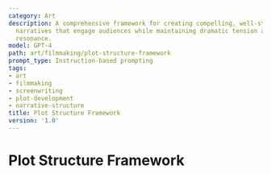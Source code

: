 ```yaml
---
category: Art
description: A comprehensive framework for creating compelling, well-structured film
  narratives that engage audiences while maintaining dramatic tension and thematic
  resonance.
model: GPT-4
path: art/filmmaking/plot-structure-framework
prompt_type: Instruction-based prompting
tags:
- art
- filmmaking
- screenwriting
- plot-development
- narrative-structure
title: Plot Structure Framework
version: '1.0'
---
```


# Plot Structure Framework